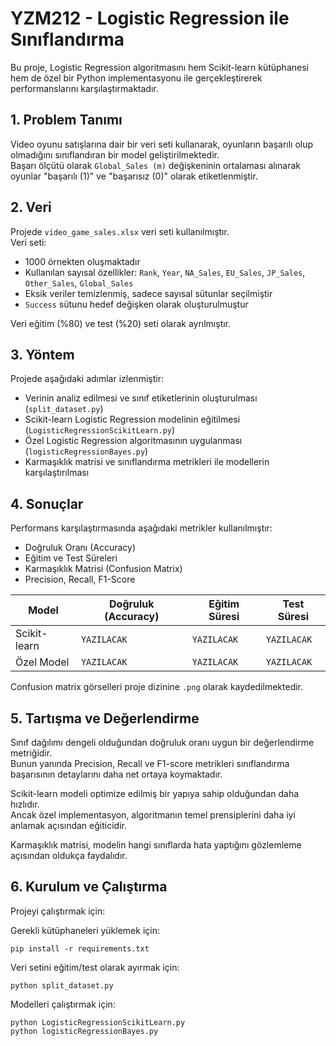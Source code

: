 # YZM212 - Logistic Regression ile Sınıflandırma

Bu proje, Logistic Regression algoritmasını hem Scikit-learn kütüphanesi hem de özel bir Python implementasyonu ile gerçekleştirerek performanslarını karşılaştırmaktadır.

## 1. Problem Tanımı

Video oyunu satışlarına dair bir veri seti kullanarak, oyunların başarılı olup olmadığını sınıflandıran bir model geliştirilmektedir.  
Başarı ölçütü olarak `Global_Sales (m)` değişkeninin ortalaması alınarak oyunlar "başarılı (1)" ve "başarısız (0)" olarak etiketlenmiştir.

## 2. Veri

Projede `video_game_sales.xlsx` veri seti kullanılmıştır.  
Veri seti:

- 1000 örnekten oluşmaktadır
- Kullanılan sayısal özellikler: `Rank`, `Year`, `NA_Sales`, `EU_Sales`, `JP_Sales`, `Other_Sales`, `Global_Sales`
- Eksik veriler temizlenmiş, sadece sayısal sütunlar seçilmiştir
- `Success` sütunu hedef değişken olarak oluşturulmuştur

Veri eğitim (%80) ve test (%20) seti olarak ayrılmıştır.

## 3. Yöntem

Projede aşağıdaki adımlar izlenmiştir:

- Verinin analiz edilmesi ve sınıf etiketlerinin oluşturulması (`split_dataset.py`)
- Scikit-learn Logistic Regression modelinin eğitilmesi (`LogisticRegressionScikitLearn.py`)
- Özel Logistic Regression algoritmasının uygulanması (`logisticRegressionBayes.py`)
- Karmaşıklık matrisi ve sınıflandırma metrikleri ile modellerin karşılaştırılması

## 4. Sonuçlar

Performans karşılaştırmasında aşağıdaki metrikler kullanılmıştır:

- Doğruluk Oranı (Accuracy)
- Eğitim ve Test Süreleri
- Karmaşıklık Matrisi (Confusion Matrix)
- Precision, Recall, F1-Score

| Model | Doğruluk (Accuracy) | Eğitim Süresi | Test Süresi |
|-------|---------------------|----------------|-------------|
| Scikit-learn | `YAZILACAK` | `YAZILACAK` | `YAZILACAK` |
| Özel Model | `YAZILACAK` | `YAZILACAK` | `YAZILACAK` |

Confusion matrix görselleri proje dizinine `.png` olarak kaydedilmektedir.

## 5. Tartışma ve Değerlendirme

Sınıf dağılımı dengeli olduğundan doğruluk oranı uygun bir değerlendirme metriğidir.  
Bunun yanında Precision, Recall ve F1-score metrikleri sınıflandırma başarısının detaylarını daha net ortaya koymaktadır.

Scikit-learn modeli optimize edilmiş bir yapıya sahip olduğundan daha hızlıdır.  
Ancak özel implementasyon, algoritmanın temel prensiplerini daha iyi anlamak açısından eğiticidir.

Karmaşıklık matrisi, modelin hangi sınıflarda hata yaptığını gözlemleme açısından oldukça faydalıdır.

## 6. Kurulum ve Çalıştırma

Projeyi çalıştırmak için:

Gerekli kütüphaneleri yüklemek için:

```
pip install -r requirements.txt
```

Veri setini eğitim/test olarak ayırmak için:

```
python split_dataset.py
```

Modelleri çalıştırmak için:

```
python LogisticRegressionScikitLearn.py
python logisticRegressionBayes.py
```